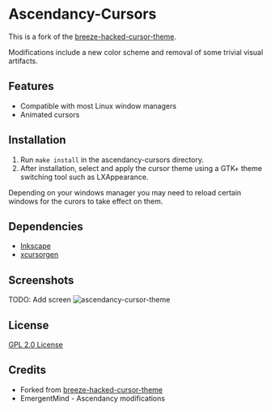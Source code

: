 # Ascendancy-Cursors


This is a fork of the [breeze-hacked-cursor-theme](https://github.com/clayrisser/breeze-hacked-cursor-theme).

Modifications include a new color scheme and removal of some trivial visual artifacts.


## Features

* Compatible with most Linux window managers
* Animated cursors


## Installation

1. Run `make install` in the ascendancy-cursors directory.
2. After installation, select and apply the cursor theme using a GTK+ theme switching tool such as LXAppearance.

Depending on your windows manager you may need to reload certain windows for the curors to take effect on them.


## Dependencies

* [Inkscape](https://inkscape.org)
* [xcursorgen](https://www.x.org/archive/X11R7.7/doc/man/man1/xcursorgen.1.xhtml)


## Screenshots

TODO: Add screen
![ascendancy-cursor-theme](https://user-images.githubusercontent.com/6234038/36633597-7dcf9e4e-1990-11e8-8d28-e0495db37c0e.png)


## License

[GPL 2.0 License](https://github.com/EmergentMind/ascendancy-cursors/blob/master/LICENSE)


## Credits

* Forked from [breeze-hacked-cursor-theme](https://github.com/clayrisser/breeze-hacked-cursor-theme)
* EmergentMind - Ascendancy modifications
